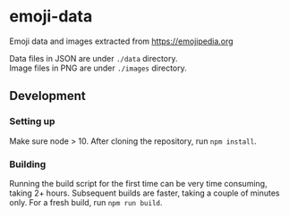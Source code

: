 # emoji-data

Emoji data and images extracted from https://emojipedia.org

Data files in JSON are under `./data` directory.
<br>Image files in PNG are under `./images` directory.

## Development

### Setting up
Make sure node > 10. After cloning the repository, run `npm install`.

### Building
Running the build script for the first time can be very time consuming, taking 2+ hours. Subsequent builds are faster, taking a couple of minutes only. For a fresh build, run `npm run build`.
